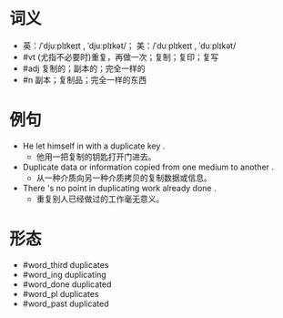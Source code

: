 # 词义
- 英：/ˈdjuːplɪkeɪt , ˈdjuːplɪkət/； 美：/ˈduːplɪkeɪt , ˈduːplɪkət/
- #vt (尤指不必要时)重复，再做一次；复制；复印；复写
- #adj 复制的；副本的；完全一样的
- #n 副本；复制品；完全一样的东西
# 例句
- He let himself in with a duplicate key .
	- 他用一把复制的钥匙打开门进去。
- Duplicate data or information copied from one medium to another .
	- 从一种介质向另一种介质拷贝的复制数据或信息。
- There 's no point in duplicating work already done .
	- 重复别人已经做过的工作毫无意义。
# 形态
- #word_third duplicates
- #word_ing duplicating
- #word_done duplicated
- #word_pl duplicates
- #word_past duplicated
